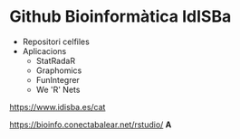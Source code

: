 # Github Bioinformàtica IdISBa

* Repositori celfiles
* Aplicacions
  * StatRadaR
  * Graphomics
  * FunIntegrer
  * We 'R' Nets

 https://www.idisba.es/cat
 
 https://bioinfo.conectabalear.net/rstudio/
 <b> A </b>
